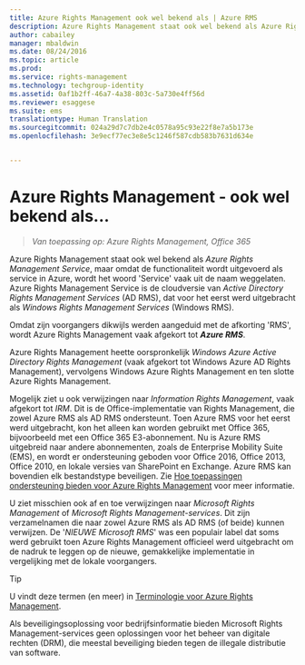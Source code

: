 ```yaml
---
title: Azure Rights Management ook wel bekend als | Azure RMS
description: Azure Rights Management staat ook wel bekend als Azure Rights Management Service, maar omdat de functionaliteit wordt uitgevoerd als service in Azure, wordt het woord 'Service' vaak uit de naam weggelaten. Azure Rights Management Service is de cloudversie van Active Directory Rights Management Services (AD RMS), dat voor het eerst werd uitgebracht als Windows Rights Management Services (Windows RMS).
author: cabailey
manager: mbaldwin
ms.date: 08/24/2016
ms.topic: article
ms.prod: 
ms.service: rights-management
ms.technology: techgroup-identity
ms.assetid: 0af1b2ff-46a7-4a38-803c-5a730e4ff56d
ms.reviewer: esaggese
ms.suite: ems
translationtype: Human Translation
ms.sourcegitcommit: 024a29d7c7db2e4c0578a95c93e22f8e7a5b173e
ms.openlocfilehash: 3e9ecf77ec3e8e5c1246f587cdb583b7631d634e


---
```



# Azure Rights Management - ook wel bekend als...

>*Van toepassing op: Azure Rights Management, Office 365*


Azure Rights Management staat ook wel bekend als *Azure Rights Management Service*, maar omdat de functionaliteit wordt uitgevoerd als service in Azure, wordt het woord 'Service' vaak uit de naam weggelaten. Azure Rights Management Service is de cloudversie van *Active Directory Rights Management Services* (AD RMS), dat voor het eerst werd uitgebracht als *Windows Rights Management Services* (Windows RMS).

Omdat zijn voorgangers dikwijls werden aangeduid met de afkorting 'RMS', wordt Azure Rights Management vaak afgekort tot ***Azure RMS***.

Azure Rights Management heette oorspronkelijk *Windows Azure Active Directory Rights Management* (vaak afgekort tot Windows Azure AD Rights Management), vervolgens Windows Azure Rights Management en ten slotte Azure Rights Management.

Mogelijk ziet u ook verwijzingen naar *Information Rights Management*, vaak afgekort tot *IRM*. Dit is de Office-implementatie van Rights Management, die zowel Azure RMS als AD RMS ondersteunt.  Toen Azure RMS voor het eerst werd uitgebracht, kon het alleen kan worden gebruikt met Office 365, bijvoorbeeld met een Office 365 E3-abonnement. Nu is Azure RMS uitgebreid naar andere abonnementen, zoals de Enterprise Mobility Suite (EMS), en wordt er ondersteuning geboden voor Office 2016, Office 2013, Office 2010, en lokale versies van SharePoint en Exchange. Azure RMS kan bovendien elk bestandstype beveiligen. Zie [Hoe toepassingen ondersteuning bieden voor Azure Rights Management](applications-support.md) voor meer informatie.

U ziet misschien ook af en toe verwijzingen naar *Microsoft Rights Management* of *Microsoft Rights Management-services*. Dit zijn verzamelnamen die naar zowel Azure RMS als AD RMS (of beide) kunnen verwijzen.  De '*NIEUWE Microsoft RMS*' was een populair label dat soms werd gebruikt toen Azure Rights Management officieel werd uitgebracht om de nadruk te leggen op de nieuwe, gemakkelijke implementatie in vergelijking met de lokale voorgangers.

> [!TIP]
> U vindt deze termen (en meer) in [Terminologie voor Azure Rights Management](../get-started/terminology.md).

Als beveiligingsoplossing voor bedrijfsinformatie bieden Microsoft Rights Management-services geen oplossingen voor het beheer van digitale rechten (DRM), die meestal beveiliging bieden tegen de illegale distributie van software. 




<!--HONumber=Aug16_HO4-->


